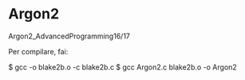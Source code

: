 # Argon2
Argon2_AdvancedProgramming16/17

Per compilare, fai:

$ gcc -o blake2b.o -c blake2b.c
$ gcc Argon2.c blake2b.o -o Argon2
